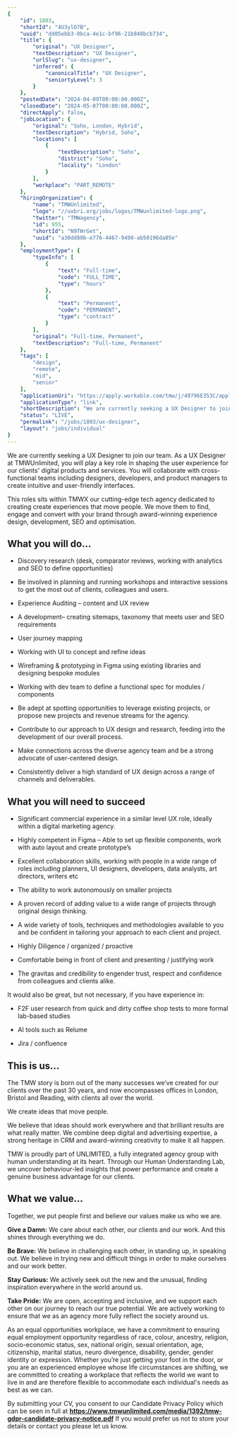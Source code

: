 ```yaml
---
{
	"id": 1803,
	"shortId": "4U3ylO7B",
	"uuid": "dd05ebb3-0bca-4e1c-bf96-21b848bcb734",
	"title": {
		"original": "UX Designer",
		"textDescription": "UX Designer",
		"urlSlug": "ux-designer",
		"inferred": {
			"canonicalTitle": "UX Designer",
			"seniortyLevel": 3
		}
	},
	"postedDate": "2024-04-09T00:00:00.000Z",
	"closedDate": "2024-05-07T00:00:00.000Z",
	"directApply": false,
	"jobLocation": {
		"original": "Soho, London, Hybrid",
		"textDescription": "Hybrid, Soho",
		"locations": [
			{
				"textDescription": "Soho",
				"district": "Soho",
				"locality": "London"
			}
		],
		"workplace": "PART_REMOTE"
	},
	"hiringOrganization": {
		"name": "TMWUnlimited",
		"logo": "//uxbri.org/jobs/logos/TMWunlimited-logo.png",
		"twitter": "TMWagency",
		"id": 955,
		"shortId": "N9TWrGet",
		"uuid": "a30dd80b-e776-4467-9498-ab50196da05e"
	},
	"employmentType": {
		"typeInfo": [
			{
				"text": "Full-time",
				"code": "FULL_TIME",
				"type": "hours"
			},
			{
				"text": "Permanent",
				"code": "PERMANENT",
				"type": "contract"
			}
		],
		"original": "Full-time, Permanent",
		"textDescription": "Full-time, Permanent"
	},
	"tags": [
		"design",
		"remote",
		"mid",
		"senior"
	],
	"applicationUri": "https://apply.workable.com/tmw/j/49796E353C/apply/",
	"applicationType": "link",
	"shortDescription": "We are currently seeking a UX Designer to join our team. As a UX Designer at TMWUnlimited, you will play a key role in shaping the user experience for our clients' digital products and services. You",
	"status": "LIVE",
	"permalink": "/jobs/1803/ux-designer",
	"layout": "jobs/individual"
}
---
```

<p>We are currently seeking a UX Designer to join our team. As a UX Designer at TMWUnlimited, you will play a key role in shaping the user experience for our clients' digital products and services. You will collaborate with cross-functional teams including designers, developers, and product managers to create intuitive and user-friendly interfaces.</p><p>This roles sits within TMWX our cutting-edge tech agency dedicated to creating create experiences that move people. We move them to find, engage and convert with your brand through award-winning experience design, development, SEO and optimisation.</p><h2>What you will do…</h2><ul><li><p>Discovery research (desk, comparator reviews, working with analytics and SEO to define opportunities)</p></li><li><p>Be involved in planning and running workshops and interactive sessions to get the most out of clients, colleagues and users.</p></li><li><p>Experience Auditing – content and UX review</p></li><li><p>A development– creating sitemaps, taxonomy that meets user and SEO requirements&nbsp;</p></li><li><p>User journey mapping</p></li><li><p>Working with UI to concept and refine ideas&nbsp;</p></li><li><p>Wireframing &amp; prototyping in Figma using existing libraries and designing bespoke modules</p></li><li><p>Working with dev team to define a functional spec for modules / components</p></li><li><p>Be adept at spotting opportunities to leverage existing projects, or propose new projects and revenue streams for the agency.</p></li><li><p>Contribute to our approach to UX design and research, feeding into the development of our overall process.</p></li><li><p>Make connections across the diverse agency team and be a strong advocate of user-centered design.</p></li><li><p>Consistently deliver a high standard of UX design across a range of channels and deliverables.</p></li></ul><h2>What you will need to succeed</h2><ul><li><p>Significant commercial experience in a similar level UX role, ideally within a digital marketing agency.</p></li><li><p>Highly competent in Figma – Able to set up flexible components, work with auto layout and create prototype’s</p></li><li><p>Excellent collaboration skills, working with people in a wide range of roles including planners, UI designers, developers, data analysts, art directors, writers etc</p></li><li><p>The ability to work autonomously on smaller projects</p></li><li><p>A proven record of adding value to a wide range of projects through original design thinking.</p></li><li><p>A wide variety of tools, techniques and methodologies available to you and be confident in tailoring your approach to each client and project.</p></li><li><p>Highly Diligence / organized / proactive</p></li><li><p>Comfortable being in front of client and presenting / justifying work</p></li><li><p>The gravitas and credibility to engender trust, respect and confidence from colleagues and clients alike.</p></li></ul><p>It would also be great, but not necessary, if you have experience in:&nbsp;</p><ul><li><p>F2F user research from quick and dirty coffee shop tests to more formal lab-based studies</p></li><li><p>AI tools such as Relume</p></li><li><p>Jira / confluence</p></li></ul><h2>This is us…</h2><p>The TMW story is born out of the many successes we’ve created for our clients over the past 30 years, and now encompasses offices in London, Bristol and Reading, with clients all over the world.</p><p>We create ideas that move people.</p><p>We believe that ideas should work everywhere and that brilliant results are what really matter. We combine deep digital and advertising expertise, a strong heritage in CRM and award-winning creativity to make it all happen.</p><p>TMW is proudly part of UNLIMITED, a fully integrated agency group with human understanding at its heart. Through our Human Understanding Lab, we uncover behaviour-led insights that power performance and create a genuine business advantage for our clients.</p><h2>What we value…</h2><p>Together, we put people first and believe our values make us who we are.</p><p><strong>Give a Damn:</strong> We care about each other, our clients and our work. And this shines through everything we do.</p><p><strong>Be Brave:</strong> We believe in challenging each other, in standing up, in speaking out. We believe in trying new and difficult things in order to make ourselves and our work better.</p><p><strong>Stay Curious:</strong> We actively seek out the new and the unusual, finding inspiration everywhere in the world around us.</p><p><strong>Take Pride:</strong> We are open, accepting and inclusive, and we support each other on our journey to reach our true potential. We are actively working to ensure that we as an agency more fully reflect the society around us.</p><p>As an equal opportunities workplace, we have a commitment to ensuring equal employment opportunity regardless of race, colour, ancestry, religion, socio-economic status, sex, national origin, sexual orientation, age, citizenship, marital status, neuro divergence, disability, gender, gender identity or expression. Whether you’re just getting your foot in the door, or you are an experienced employee whose life circumstances are shifting, we are committed to creating a workplace that reflects the world we want to live in and are therefore flexible to accommodate each individual's needs as best as we can.</p><p>By submitting your CV, you consent to our Candidate Privacy Policy which can be seen in full at <a target="_blank" rel="noopener noreferrer nofollow" href="https://www.tmwunlimited.com/media/1392/tmw-gdpr-candidate-privacy-notice.pdf"><strong>https://www.tmwunlimited.com/media/1392/tmw-gdpr-candidate-privacy-notice.pdf</strong></a> If you would prefer us not to store your details or contact you please let us know.</p>
